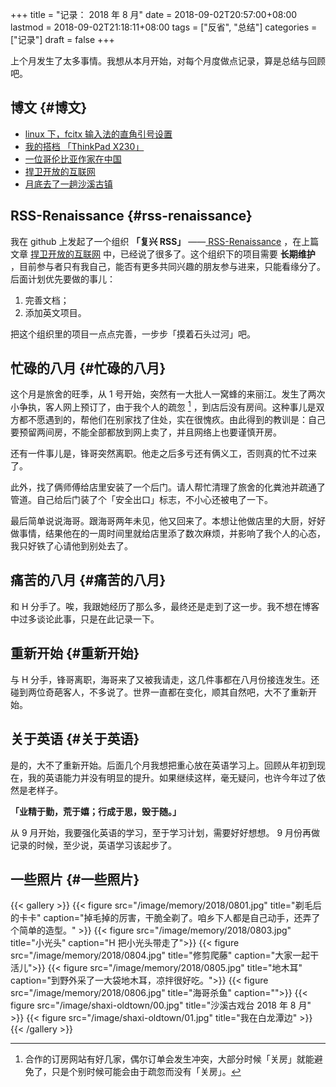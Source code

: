 +++
title = "记录： 2018 年 8 月"
date = 2018-09-02T20:57:00+08:00
lastmod = 2018-09-02T21:18:11+08:00
tags = ["反省", "总结"]
categories = ["记录"]
draft = false
+++

上个月发生了太多事情。我想从本月开始，对每个月度做点记录，算是总结与回顾吧。

<!--more-->


## 博文 {#博文}

-   [linux 下，fcitx 输入法的直角引号设置](http://www.xianmin.org/post/linux-fcitx-punc/)
-   [我的搭档 「ThinkPad X230」](http://www.xianmin.org/post/thinkpad-x230/)
-   [一位哥伦比亚作家在中国](http://www.xianmin.org/post/a-colombian-in-china/)
-   [捍卫开放的互联网](http://www.xianmin.org/post/defend-the-open-internet/)
-   [月底去了一趟沙溪古镇](http://www.xianmin.org/post/shaxi-oldtown-5/)


## RSS-Renaissance {#rss-renaissance}

我在 github 上发起了一个组织 **「复兴 RSS」** ——[ RSS-Renaissance](https://github.com/RSS-Renaissance) ，在上篇文章 [捍卫开放的互联网](http://www.xianmin.org/post/defend-the-open-internet/) 中，已经说了很多了。这个组织下的项目需要 **长期维护** ，目前参与者只有我自己，能否有更多共同兴趣的朋友参与进来，只能看缘分了。后面计划优先要做的事儿：

1.  完善文档；
2.  添加英文项目。

把这个组织里的项目一点点完善，一步步「摸着石头过河」吧。


## 忙碌的八月 {#忙碌的八月}

这个月是旅舍的旺季，从 1 号开始，突然有一大批人一窝蜂的来丽江。发生了两次小争执，客人网上预订了，由于我个人的疏忽&nbsp;[^fn:1] ，到店后没有房间。这种事儿是双方都不愿遇到的，帮他们在别家找了住处，实在很愧疚。由此得到的教训是：自己要预留两间房，不能全部都放到网上卖了，并且网络上也要谨慎开房。

还有一件事儿是，锋哥突然离职。他走之后多亏还有俩义工，否则真的忙不过来了。

此外，找了俩师傅给店里安装了一个后门。请人帮忙清理了旅舍的化粪池并疏通了管道。自己给后门装了个「安全出口」标志，不小心还被电了一下。

最后简单说说海哥。跟海哥两年未见，他又回来了。本想让他做店里的大厨，好好做事情，结果他在的一周时间里就给店里添了数次麻烦，并影响了我个人的心态，我只好铁了心请他到别处去了。


## 痛苦的八月 {#痛苦的八月}

和 H 分手了。唉，我跟她经历了那么多，最终还是走到了这一步。我不想在博客中过多谈论此事，只是在此记录一下。


## 重新开始 {#重新开始}

与 H 分手，锋哥离职，海哥来了又被我请走，这几件事都在八月份接连发生。还碰到两位奇葩客人，不多说了。世界一直都在变化，顺其自然吧，大不了重新开始。


## 关于英语 {#关于英语}

是的，大不了重新开始。后面几个月我想把重心放在英语学习上。回顾从年初到现在，我的英语能力并没有明显的提升。如果继续这样，毫无疑问，也许今年过了依然是老样子。

**「业精于勤，荒于嬉；行成于思，毁于随。」**

从 9 月开始，我要强化英语的学习，至于学习计划，需要好好想想。 9 月份再做记录的时候，至少说，英语学习该起步了。


## 一些照片 {#一些照片}

{{< gallery >}}
  {{< figure src="/image/memory/2018/0801.jpg" title="剃毛后的卡卡" caption="掉毛掉的厉害，干脆全剃了。咱乡下人都是自己动手，还弄了个简单的造型。" >}}
  {{< figure src="/image/memory/2018/0803.jpg" title="小光头" caption="H 把小光头带走了">}}
  {{< figure src="/image/memory/2018/0804.jpg" title="修剪爬藤" caption="大家一起干活儿">}}
  {{< figure src="/image/memory/2018/0805.jpg" title="地木耳" caption="到野外采了一大袋地木耳，凉拌很好吃。">}}
  {{< figure src="/image/memory/2018/0806.jpg" title="海哥杀鱼" caption="">}}
  {{< figure src="/image/shaxi-oldtown/00.jpg" title="沙溪古戏台 2018 年 8 月" >}}
  {{< figure src="/image/shaxi-oldtown/01.jpg" title="我在白龙潭边" >}}
{{< /gallery >}}

[^fn:1]: 合作的订房网站有好几家，偶尔订单会发生冲突，大部分时候「关房」就能避免了，只是个别时候可能会由于疏忽而没有「关房」。
